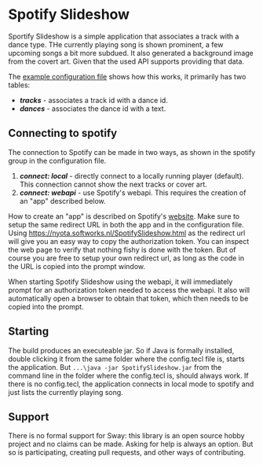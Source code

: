 # Spotify Slideshow

Sportify Slideshow is a simple application that associates a track with a dance type.
THe currently playing song is shown prominent, a few upcoming songs a bit more subdued.
It also generated a background image from the covert art.
Given that the used API supports providing that data.

The [example configuration file](src/main/resources/example.config.tecl) shows how this works, 
it primarily has two tables:
* _**tracks**_ - associates a track id with a dance id.
* _**dances**_ - associates the dance id with a text.

## Connecting to spotify
The connection to Spotify can be made in two ways, as shown in the spotify group in the configuration file.
1. _**connect: local**_ - directly connect to a locally running player (default). This connection cannot show the next tracks or cover art.
2. _**connect: webapi**_ - use Spotify's webapi. This requires the creation of an "app" described below.

How to create an "app" is described on Spotify's [website](https://developer.spotify.com/documentation/web-api/tutorials/getting-started#create-an-app).
Make sure to setup the same redirect URL in both the app and in the configuration file.
Using https://nyota.softworks.nl/SpotifySlideshow.html as the redirect url will give you an easy way to copy the authorization token.
You can inspect the web page to verify that nothing fishy is done with the token. 
But of course you are free to setup your own redirect url, as long as the code in the URL is copied into the prompt window.

When starting Spotify Slideshow using the webapi, it will immediately prompt for an authorization token needed to access the webapi.
It also will automatically open a browser to obtain that token, which then needs to be copied into the prompt.

## Starting
The build produces an executeable jar. 
So if Java is formally installed, double clicking it from the same folder where the config.tecl file is, starts the application.
But `...\java -jar SpotifySlideshow.jar` from the command line in the folder where the config.tecl is, should always work.
If there is no config.tecl, the application connects in local mode to spotify and just lists the currently playing song.

## Support
There is no formal support for Sway: this library is an open source hobby project and no claims can be made.
Asking for help is always an option. But so is participating, creating pull requests, and other ways of contributing.

